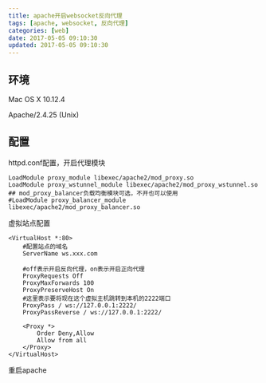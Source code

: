 ```yaml
---
title: apache开启websocket反向代理
tags: [apache, websocket, 反向代理]
categories: [web]
date: 2017-05-05 09:10:30
updated: 2017-05-05 09:10:30
---
```


## 环境
Mac OS X 10.12.4

Apache/2.4.25 (Unix)

## 配置
httpd.conf配置，开启代理模块
```
LoadModule proxy_module libexec/apache2/mod_proxy.so
LoadModule proxy_wstunnel_module libexec/apache2/mod_proxy_wstunnel.so
## mod_proxy_balancer负载均衡模块可选，不开也可以使用
#LoadModule proxy_balancer_module libexec/apache2/mod_proxy_balancer.so
```

虚拟站点配置
```
<VirtualHost *:80>
    #配置站点的域名
    ServerName ws.xxx.com

    #off表示开启反向代理，on表示开启正向代理
    ProxyRequests Off
    ProxyMaxForwards 100
    ProxyPreserveHost On
    #这里表示要将现在这个虚拟主机跳转到本机的2222端口
    ProxyPass / ws://127.0.0.1:2222/
    ProxyPassReverse / ws://127.0.0.1:2222/

    <Proxy *>
        Order Deny,Allow
        Allow from all
    </Proxy>
</VirtualHost>
```

重启apache
